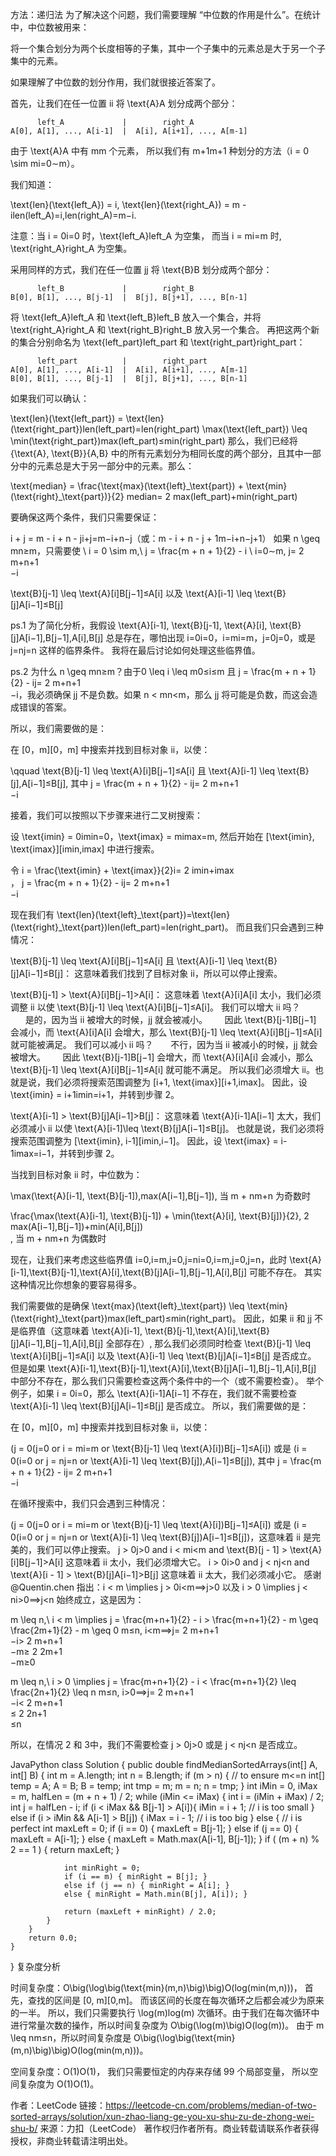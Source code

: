 方法：递归法
为了解决这个问题，我们需要理解 “中位数的作用是什么”。在统计中，中位数被用来：

将一个集合划分为两个长度相等的子集，其中一个子集中的元素总是大于另一个子集中的元素。

如果理解了中位数的划分作用，我们就很接近答案了。

首先，让我们在任一位置 ii 将 \text{A}A 划分成两个部分：

          left_A             |        right_A
    A[0], A[1], ..., A[i-1]  |  A[i], A[i+1], ..., A[m-1]
由于 \text{A}A 中有 mm 个元素， 所以我们有 m+1m+1 种划分的方法（i = 0 \sim mi=0∼m）。

我们知道：

\text{len}(\text{left\_A}) = i, \text{len}(\text{right\_A}) = m - ilen(left_A)=i,len(right_A)=m−i.

注意：当 i = 0i=0 时，\text{left\_A}left_A 为空集， 而当 i = mi=m 时, \text{right\_A}right_A 为空集。

采用同样的方式，我们在任一位置 jj 将 \text{B}B 划分成两个部分：

          left_B             |        right_B
    B[0], B[1], ..., B[j-1]  |  B[j], B[j+1], ..., B[n-1]
将 \text{left\_A}left_A 和 \text{left\_B}left_B 放入一个集合，并将 \text{right\_A}right_A 和 \text{right\_B}right_B 放入另一个集合。 再把这两个新的集合分别命名为 \text{left\_part}left_part 和 \text{right\_part}right_part：

          left_part          |        right_part
    A[0], A[1], ..., A[i-1]  |  A[i], A[i+1], ..., A[m-1]
    B[0], B[1], ..., B[j-1]  |  B[j], B[j+1], ..., B[n-1]
如果我们可以确认：

\text{len}(\text{left\_part}) = \text{len}(\text{right\_part})len(left_part)=len(right_part)
\max(\text{left\_part}) \leq \min(\text{right\_part})max(left_part)≤min(right_part)
那么，我们已经将 \{\text{A}, \text{B}\}{A,B} 中的所有元素划分为相同长度的两个部分，且其中一部分中的元素总是大于另一部分中的元素。那么：

\text{median} = \frac{\text{max}(\text{left}\_\text{part}) + \text{min}(\text{right}\_\text{part})}{2}
median= 
2
max(left_part)+min(right_part)
​	
 

要确保这两个条件，我们只需要保证：

i + j = m - i + n - ji+j=m−i+n−j（或：m - i + n - j + 1m−i+n−j+1）
如果 n \geq mn≥m，只需要使 \ i = 0 \sim m,\ j = \frac{m + n + 1}{2} - i \\ i=0∼m, j= 
2
m+n+1
​	
 −i

\text{B}[j-1] \leq \text{A}[i]B[j−1]≤A[i] 以及 \text{A}[i-1] \leq \text{B}[j]A[i−1]≤B[j]

ps.1 为了简化分析，我假设 \text{A}[i-1], \text{B}[j-1], \text{A}[i], \text{B}[j]A[i−1],B[j−1],A[i],B[j] 总是存在，哪怕出现 i=0i=0，i=mi=m，j=0j=0，或是 j=nj=n 这样的临界条件。
我将在最后讨论如何处理这些临界值。

ps.2 为什么 n \geq mn≥m？由于0 \leq i \leq m0≤i≤m 且 j = \frac{m + n + 1}{2} - ij= 
2
m+n+1
​	
 −i，我必须确保 jj 不是负数。如果 n < mn<m，那么 jj 将可能是负数，而这会造成错误的答案。

所以，我们需要做的是：

在 [0，m][0，m] 中搜索并找到目标对象 ii，以使：

\qquad \text{B}[j-1] \leq \text{A}[i]B[j−1]≤A[i] 且 \text{A}[i-1] \leq \text{B}[j],A[i−1]≤B[j], 其中 j = \frac{m + n + 1}{2} - ij= 
2
m+n+1
​	
 −i

接着，我们可以按照以下步骤来进行二叉树搜索：

设 \text{imin} = 0imin=0，\text{imax} = mimax=m, 然后开始在 [\text{imin}, \text{imax}][imin,imax] 中进行搜索。

令 i = \frac{\text{imin} + \text{imax}}{2}i= 
2
imin+imax
​	
 ， j = \frac{m + n + 1}{2} - ij= 
2
m+n+1
​	
 −i

现在我们有 \text{len}(\text{left}\_\text{part})=\text{len}(\text{right}\_\text{part})len(left_part)=len(right_part)。 而且我们只会遇到三种情况：

\text{B}[j-1] \leq \text{A}[i]B[j−1]≤A[i] 且 \text{A}[i-1] \leq \text{B}[j]A[i−1]≤B[j]：
这意味着我们找到了目标对象 ii，所以可以停止搜索。

\text{B}[j-1] > \text{A}[i]B[j−1]>A[i]：
这意味着 \text{A}[i]A[i] 太小，我们必须调整 ii 以使 \text{B}[j-1] \leq \text{A}[i]B[j−1]≤A[i]。
我们可以增大 ii 吗？
      是的，因为当 ii 被增大的时候，jj 就会被减小。
      因此 \text{B}[j-1]B[j−1] 会减小，而 \text{A}[i]A[i] 会增大，那么 \text{B}[j-1] \leq \text{A}[i]B[j−1]≤A[i] 就可能被满足。
我们可以减小 ii 吗？
      不行，因为当 ii 被减小的时候，jj 就会被增大。
      因此 \text{B}[j-1]B[j−1] 会增大，而 \text{A}[i]A[i] 会减小，那么 \text{B}[j-1] \leq \text{A}[i]B[j−1]≤A[i] 就可能不满足。
所以我们必须增大 ii。也就是说，我们必须将搜索范围调整为 [i+1, \text{imax}][i+1,imax]。
因此，设 \text{imin} = i+1imin=i+1，并转到步骤 2。

\text{A}[i-1] > \text{B}[j]A[i−1]>B[j]：
这意味着 \text{A}[i-1]A[i−1] 太大，我们必须减小 ii 以使 \text{A}[i-1]\leq \text{B}[j]A[i−1]≤B[j]。
也就是说，我们必须将搜索范围调整为 [\text{imin}, i-1][imin,i−1]。
因此，设 \text{imax} = i-1imax=i−1，并转到步骤 2。

当找到目标对象 ii 时，中位数为：

\max(\text{A}[i-1], \text{B}[j-1]),max(A[i−1],B[j−1]), 当 m + nm+n 为奇数时

\frac{\max(\text{A}[i-1], \text{B}[j-1]) + \min(\text{A}[i], \text{B}[j])}{2}, 
2
max(A[i−1],B[j−1])+min(A[i],B[j])
​	
 , 当 m + nm+n 为偶数时

现在，让我们来考虑这些临界值 i=0,i=m,j=0,j=ni=0,i=m,j=0,j=n，此时 \text{A}[i-1],\text{B}[j-1],\text{A}[i],\text{B}[j]A[i−1],B[j−1],A[i],B[j] 可能不存在。
其实这种情况比你想象的要容易得多。

我们需要做的是确保 \text{max}(\text{left}\_\text{part}) \leq \text{min}(\text{right}\_\text{part})max(left_part)≤min(right_part)。 因此，如果 ii 和 jj 不是临界值（这意味着 \text{A}[i-1], \text{B}[j-1],\text{A}[i],\text{B}[j]A[i−1],B[j−1],A[i],B[j] 全部存在）, 那么我们必须同时检查 \text{B}[j-1] \leq \text{A}[i]B[j−1]≤A[i] 以及 \text{A}[i-1] \leq \text{B}[j]A[i−1]≤B[j] 是否成立。
但是如果 \text{A}[i-1],\text{B}[j-1],\text{A}[i],\text{B}[j]A[i−1],B[j−1],A[i],B[j] 中部分不存在，那么我们只需要检查这两个条件中的一个（或不需要检查）。
举个例子，如果 i = 0i=0，那么 \text{A}[i-1]A[i−1] 不存在，我们就不需要检查 \text{A}[i-1] \leq \text{B}[j]A[i−1]≤B[j] 是否成立。
所以，我们需要做的是：

在 [0，m][0，m] 中搜索并找到目标对象 ii，以使：

(j = 0(j=0 or i = mi=m or \text{B}[j-1] \leq \text{A}[i])B[j−1]≤A[i]) 或是
(i = 0(i=0 or j = nj=n or \text{A}[i-1] \leq \text{B}[j]),A[i−1]≤B[j]), 其中 j = \frac{m + n + 1}{2} - ij= 
2
m+n+1
​	
 −i

在循环搜索中，我们只会遇到三种情况：

(j = 0(j=0 or i = mi=m or \text{B}[j-1] \leq \text{A}[i])B[j−1]≤A[i]) 或是 (i = 0(i=0 or j = nj=n or \text{A}[i-1] \leq \text{B}[j])A[i−1]≤B[j])，这意味着 ii 是完美的，我们可以停止搜索。
j > 0j>0 and i < mi<m and \text{B}[j - 1] > \text{A}[i]B[j−1]>A[i] 这意味着 ii 太小，我们必须增大它。
i > 0i>0 and j < nj<n and \text{A}[i - 1] > \text{B}[j]A[i−1]>B[j] 这意味着 ii 太大，我们必须减小它。
感谢 @Quentin.chen 指出：i < m \implies j > 0i<m⟹j>0 以及 i > 0 \implies j < ni>0⟹j<n 始终成立，这是因为：

m \leq n,\ i < m \implies j = \frac{m+n+1}{2} - i > \frac{m+n+1}{2} - m \geq \frac{2m+1}{2} - m \geq 0
m≤n, i<m⟹j= 
2
m+n+1
​	
 −i> 
2
m+n+1
​	
 −m≥ 
2
2m+1
​	
 −m≥0

m \leq n,\ i > 0 \implies j = \frac{m+n+1}{2} - i < \frac{m+n+1}{2} \leq \frac{2n+1}{2} \leq n
m≤n, i>0⟹j= 
2
m+n+1
​	
 −i< 
2
m+n+1
​	
 ≤ 
2
2n+1
​	
 ≤n

所以，在情况 2 和 3中，我们不需要检查 j > 0j>0 或是 j < nj<n 是否成立。

JavaPython
class Solution {
    public double findMedianSortedArrays(int[] A, int[] B) {
        int m = A.length;
        int n = B.length;
        if (m > n) { // to ensure m<=n
            int[] temp = A; A = B; B = temp;
            int tmp = m; m = n; n = tmp;
        }
        int iMin = 0, iMax = m, halfLen = (m + n + 1) / 2;
        while (iMin <= iMax) {
            int i = (iMin + iMax) / 2;
            int j = halfLen - i;
            if (i < iMax && B[j-1] > A[i]){
                iMin = i + 1; // i is too small
            }
            else if (i > iMin && A[i-1] > B[j]) {
                iMax = i - 1; // i is too big
            }
            else { // i is perfect
                int maxLeft = 0;
                if (i == 0) { maxLeft = B[j-1]; }
                else if (j == 0) { maxLeft = A[i-1]; }
                else { maxLeft = Math.max(A[i-1], B[j-1]); }
                if ( (m + n) % 2 == 1 ) { return maxLeft; }

                int minRight = 0;
                if (i == m) { minRight = B[j]; }
                else if (j == n) { minRight = A[i]; }
                else { minRight = Math.min(B[j], A[i]); }

                return (maxLeft + minRight) / 2.0;
            }
        }
        return 0.0;
    }
}
复杂度分析

时间复杂度：O\big(\log\big(\text{min}(m,n)\big)\big)O(log(min(m,n)))，
首先，查找的区间是 [0, m][0,m]。
而该区间的长度在每次循环之后都会减少为原来的一半。
所以，我们只需要执行 \log(m)log(m) 次循环。由于我们在每次循环中进行常量次数的操作，所以时间复杂度为 O\big(\log(m)\big)O(log(m))。
由于 m \leq nm≤n，所以时间复杂度是 O\big(\log\big(\text{min}(m,n)\big)\big)O(log(min(m,n)))。

空间复杂度：O(1)O(1)，
我们只需要恒定的内存来存储 99 个局部变量， 所以空间复杂度为 O(1)O(1)。

作者：LeetCode
链接：https://leetcode-cn.com/problems/median-of-two-sorted-arrays/solution/xun-zhao-liang-ge-you-xu-shu-zu-de-zhong-wei-shu-b/
来源：力扣（LeetCode）
著作权归作者所有。商业转载请联系作者获得授权，非商业转载请注明出处。
